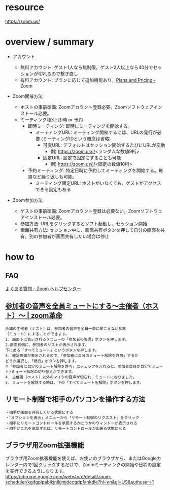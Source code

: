 # resource

https://zoom.us/

# overview / summary

- アカウント
  - 無料アカウント: ゲスト1人なら無制限。ゲスト2人以上なら40分でセッションが切れるので繋ぎ直し
  - 有料アカウント: プランに応じて追加機能あり。[Plans and Pricing - Zoom](https://zoom.us/pricing)

- Zoom開催方法
  - ホストの事前準備: Zoomアカウント登録必要。Zoomソフトウェアインストール必要。
  - ミーティング種別: 即時 or 予約
    - 即時ミーティング: 即時にミーティングを開始する。
      - ミーティングURL: ミーティング開催するには、URLの発行が必要 (ミーティングIDという概念は省略)
        - 可変URL: デフォルトはセッション開始するたびにURLが変動
          - 例) https://zoom.us/j/<ランダムな数値9桁>
        - 固定URL: 設定で固定にすることも可能
          - 例) https://zoom.us/j/<固定の数値10桁>
    - 予約ミーティング: 特定日時に予約してミーティングを開始する。毎週など繰り返しも可能。
      - ミーティング固定URL: ホストがいなくても、ゲストがアクセスできる設定もある

- Zoom参加方法
  - ゲストの事前準備: Zoomアカウント登録は必要ない。Zoomソフトウェアインストール必要。
  - 参加方法: URLをクリックするとソフト起動し、セッション開始
  - 画面共有方法: セッション中に、画面共有ボタンを押して自分の画面を共有。別の参加者が画面共有したい場合は停止
  

# how to

## FAQ

[よくある質問 – Zoom ヘルプセンター](https://support.zoom.us/hc/ja/articles/206175806-Top-Questions)

## [参加者の音声を全員ミュートにする～主催者（ホスト）～ | zoom革命](https://zoom-japan.net/manual/pc/zoom-all-mute/)
```
会議の主催者（ホスト）は、参加者の音声を全員一斉に聞こえない状態
（ミュート）にすることができます。
1. 画面下に表示されるメニューの「参加者の管理」ボタンを押します。
2.画面右側に、参加者のリストが表示されます。
下にある「すべてミュート」というボタンを押します。
3. 確認画面が表示されるので、「参加者に自分のミュート解除を許可」するか
どうか選択し、「続行」ボタンを押します。
※「参加者に自分のミュート解除を許可」にチェックを入れると、参加者自身が自分でミュート/ミュート解除の切り替えができます。
4. 主催者（ホスト）以外のマイクの音声が切られ、ミュートになりました。
5. ミュートを解除する時は、下の「すべてミュートを解除」ボタンを押します。
```

## リモート制御で相手のパソコンを操作する方法
```
・相手が画面を共有している状態にする
・「オプションを表示」メニューから「リモート制御のリクエスト」をクリック
・相手にリモートコントロールを承諾するかどうかのウィンドーが表示される
・相手がこれを承認すれば、リモートコントロールが出来る状態になる
```

## ブラウザ用Zoom拡張機能
ブラウザ用Zoom拡張機能を使えば、お使いのブラウザから、またはGoogleカレンダー内で1回クリックするだけで、Zoomミーティングの開始や日程の設定を実行できるようになります。
https://chrome.google.com/webstore/detail/zoom-scheduler/kgjfgplpablkjnlkjmjdecgdpfankdle?hl=en&gl=US&authuser=1
